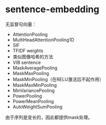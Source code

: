 # sentence-embedding


无监督句向量：
- AttentionPooling
- MultiHeadAttentionPooling1D
- SIF
- TFIDF weights
- 类似图像哈希的方法
- VIB sentence
- MaskAveragePooling
- MaskMaxPooling
- MaskMinPooling（在RELU激活后不起作用）
- MaskMaxMinPooling
- MinVariancePooling
- PowerPooling
- PowerMeanPooling
- AutoWeightSumPooling

由于序列是变长的，因此都提供mask处理。
